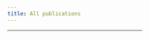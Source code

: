 ```yaml
---
title: All publications
---
```


<div id="bibtex_display_box">
<span id="bibtex_display"></span>
</div>
<iframe onload="loading_bibs()" height="0"></iframe> 

